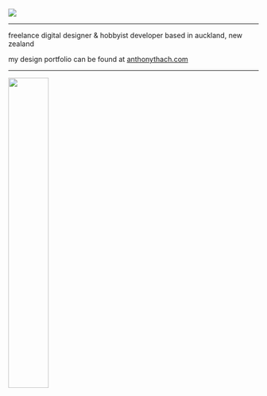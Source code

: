 <br>
<img src="https://readme-typing-svg.demolab.com/?font=segoe+ui&pause=500&vCenter=true&random=false&width=435&height=25&lines=hello%2C+i%27m+anthony!;nice+to+meet+you!">

---
freelance digital designer & hobbyist developer based in auckland, new zealand

my design portfolio can be found at <a href="https://anthonythach.com/" target="_blank">anthonythach.com</a>

---
<img src="https://skillicons.dev/icons?i=py,java,c,cs,html,css,js,ts,nodejs,discordjs,graphql,react" width=40%>
